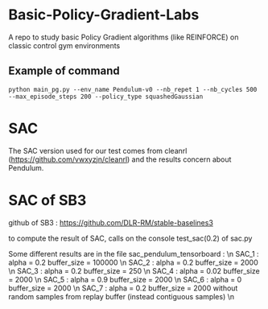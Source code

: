 # Basic-Policy-Gradient-Labs

A repo to study basic Policy Gradient algorithms (like REINFORCE) on classic control gym environments

## Example of command

```
python main_pg.py --env_name Pendulum-v0 --nb_repet 1 --nb_cycles 500 --max_episode_steps 200 --policy_type squashedGaussian
```

# SAC 

The SAC version used for our test comes from cleanrl (https://github.com/vwxyzjn/cleanrl) and the results concern about Pendulum.

# SAC of SB3

github of SB3 : https://github.com/DLR-RM/stable-baselines3

to compute the result of SAC, calls on the console test_sac(0.2) of sac.py

Some different results are in the file sac_pendulum_tensorboard : \n
SAC_1 : alpha = 0.2 buffer_size = 100000 \n
SAC_2 : alpha = 0.2 buffer_size = 2000 \n
SAC_3 : alpha = 0.2 buffer_size = 250 \n
SAC_4 : alpha = 0.02 buffer_size = 2000 \n
SAC_5 : alpha = 0.9 buffer_size = 2000 \n
SAC_6 : alpha = 0  buffer_size = 2000 \n 
SAC_7 : alpha = 0.2  buffer_size = 2000 without random samples from replay buffer (instead contiguous samples) \n
